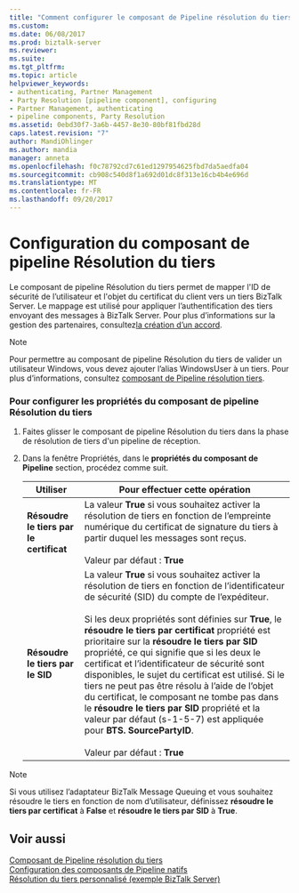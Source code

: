 ```yaml
---
title: "Comment configurer le composant de Pipeline résolution du tiers | Documents Microsoft"
ms.custom: 
ms.date: 06/08/2017
ms.prod: biztalk-server
ms.reviewer: 
ms.suite: 
ms.tgt_pltfrm: 
ms.topic: article
helpviewer_keywords:
- authenticating, Partner Management
- Party Resolution [pipeline component], configuring
- Partner Management, authenticating
- pipeline components, Party Resolution
ms.assetid: 0ebd30f7-3a6b-4457-8e30-80bf81fbd28d
caps.latest.revision: "7"
author: MandiOhlinger
ms.author: mandia
manager: anneta
ms.openlocfilehash: f0c78792cd7c61ed1297954625fbd7da5aedfa04
ms.sourcegitcommit: cb908c540d8f1a692d01dc8f313e16cb4b4e696d
ms.translationtype: MT
ms.contentlocale: fr-FR
ms.lasthandoff: 09/20/2017
---
```

# <a name="how-to-configure-the-party-resolution-pipeline-component"></a>Configuration du composant de pipeline Résolution du tiers
Le composant de pipeline Résolution du tiers permet de mapper l'ID de sécurité de l’utilisateur et l'objet du certificat du client vers un tiers BizTalk Server. Le mappage est utilisé pour appliquer l’authentification des tiers envoyant des messages à BizTalk Server. Pour plus d’informations sur la gestion des partenaires, consultez[la création d’un accord](http://msdn.microsoft.com/library/f8608cf7-8ac5-4f02-805e-5a0bdf19ca8c).  
  
> [!NOTE]
>  Pour permettre au composant de pipeline Résolution du tiers de valider un utilisateur Windows, vous devez ajouter l’alias WindowsUser à un tiers. Pour plus d’informations, consultez [composant de Pipeline résolution tiers](../core/party-resolution-pipeline-component.md).  
  
### <a name="to-configure-the-properties-for-the-party-resolution-pipeline-component"></a>Pour configurer les propriétés du composant de pipeline Résolution du tiers  
  
1.  Faites glisser le composant de pipeline Résolution du tiers dans la phase de résolution de tiers d'un pipeline de réception.  
  
2.  Dans la fenêtre Propriétés, dans le **propriétés du composant de Pipeline** section, procédez comme suit.  
  
    |Utiliser|Pour effectuer cette opération|  
    |--------------|----------------|  
    |**Résoudre le tiers par le certificat**|La valeur **True** si vous souhaitez activer la résolution de tiers en fonction de l’empreinte numérique du certificat de signature du tiers à partir duquel les messages sont reçus.<br /><br /> Valeur par défaut : **True**|  
    |**Résoudre le tiers par le SID**|La valeur **True** si vous souhaitez activer la résolution de tiers en fonction de l’identificateur de sécurité (SID) du compte de l’expéditeur.<br /><br /> Si les deux propriétés sont définies sur **True**, le **résoudre le tiers par certificat** propriété est prioritaire sur la **résoudre le tiers par SID** propriété, ce qui signifie que si les deux le certificat et l’identificateur de sécurité sont disponibles, le sujet du certificat est utilisé. Si le tiers ne peut pas être résolu à l’aide de l’objet du certificat, le composant ne tombe pas dans le **résoudre le tiers par SID** propriété et la valeur par défaut (s-1-5-7) est appliquée pour **BTS. SourcePartyID**.<br /><br /> Valeur par défaut : **True**|  
  
> [!NOTE]
>  Si vous utilisez l’adaptateur BizTalk Message Queuing et vous souhaitez résoudre le tiers en fonction de nom d’utilisateur, définissez **résoudre le tiers par certificat** à **False** et **résoudre le tiers par SID** à **True**.  
  
## <a name="see-also"></a>Voir aussi  
 [Composant de Pipeline résolution du tiers](../core/party-resolution-pipeline-component.md)   
 [Configuration des composants de Pipeline natifs](../core/configuring-native-pipeline-components.md)   
 [Résolution du tiers personnalisé (exemple BizTalk Server)](../core/custom-party-resolution-biztalk-server-sample.md)